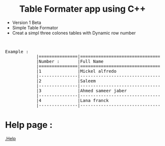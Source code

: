 <!DOCTYPE html>
<html lang="en">
<head>
    <meta charset="UTF-8">
    <meta name="viewport" content="width=device-width, initial-scale=1.0">
    <title>Document</title>
</head>
<body>
    <h1 align = "center">Table Formater app using C++</h1>
    <ul>
    <li>Version 1 Beta</li>
    <li>Simple Table Formator</li>
    <li>Creat a simpl three colones tables with Dynamic row number</li>
    </ul>
    <br>
    <img src="" alt="">
    <pre>
Example : 
            |===============|=============================================|===============|
            |Number :       |Full Name                                    |Country        |
            |===============|=============================================|===============|
            |1              |Mickel alfredo                               |America        |
            |---------------|---------------------------------------------|---------------|
            |2              |Saleem                                       |United states  |
            |---------------|---------------------------------------------|---------------|
            |3              |Ahmed sameer jaber                           |Saudi Arebia   |
            |---------------|---------------------------------------------|---------------|
            |4              |Lana franck                                  |France         |
            |---------------|---------------------------------------------|---------------|</pre>

<h1>Help page : </h1>
<a href = "https://github.com/mdelhajaji2000/ProjectsCpp/blob/main/Table%20Formater/.Help">.Help<a>
</body>
</html>